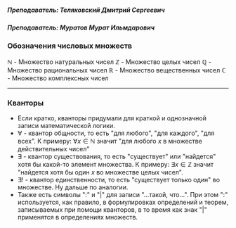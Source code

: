 ##### *Преподаватель: Теляковский Дмитрий Сергеевич*
##### *Преподаватель: Муратов Мурат Ильмдарович*

### **Обозначения числовых множеств**
$\mathbb N$ - Множество натуральных чисел
$\mathbb Z$ - Множество целых чисел
$\mathbb Q$ - Множество рациональных чисел
$\mathbb R$ - Множество вещественных чисел
$\mathbb C$ - Множество комплексных чисел
****
### **Кванторы**
- Если кратко, кванторы придумали для краткой и однозначной записи математической логики. 
- $\forall$ - квантор общности, то есть "для любого", "для каждого", "для всех". К примеру: $\forall x \in \mathbb N$ значит "для любого $x$ в множестве действительных чисел" 
- $\exists$ - квантор существования, то есть "существует" или "найдется" хотя бы какой-то элемент множества. К примеру: $\exists x \in \mathbb Z$ значит "найдется хотя бы один $x$ во множестве целых чисел". 
- $\exists !$ - квантор единственности, то есть "существует только один" во множестве. Ну дальше по аналогии. 
- Также есть символы ":" и "|" для записи "...такой, что...". При этом ":" используется, как правило, в формулировках определений и теорем, записываемых при помощи кванторов, в то время как знак "|" применятся в определениях множеств. 



